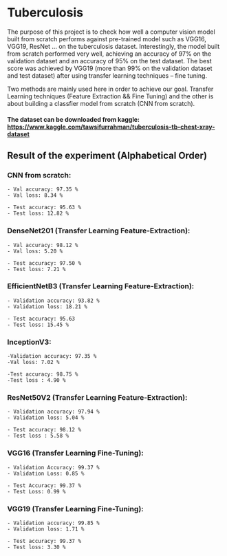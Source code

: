 # Tuberculosis

The purpose of this project is to check how well a computer vision model built from scratch performs against pre-trained model such as VGG16, VGG19, ResNet … on the tuberculosis dataset. Interestingly, the model built from scratch performed very well, achieving an accuracy of 97% on the validation dataset and an accuracy of 95% on the test dataset. The best score was achieved by VGG19 (more than 99% on the validation dataset and test dataset) after using transfer learning techniques – fine tuning.
    
Two methods are mainly used here in order to achieve our goal. Transfer Learning techniques (Feature Extraction && Fine Tuning) and the other is about building a classfier model from scratch (CNN from scratch).

#### The dataset can be downloaded from kaggle: https://www.kaggle.com/tawsifurrahman/tuberculosis-tb-chest-xray-dataset


## Result of the experiment (Alphabetical Order)
### CNN from scratch:
    - Val accuracy: 97.35 %
    - Val loss: 8.34 %

    - Test accuracy: 95.63 %
    - Test loss: 12.82 %
    
### DenseNet201 (Transfer Learning Feature-Extraction):
    - Val accuracy: 98.12 %
    - Val loss: 5.20 %
    
    - Test accuracy: 97.50 %
    - Test loss: 7.21 %

### EfficientNetB3 (Transfer Learning Feature-Extraction):
    - Validation accuracy: 93.82 %
    - Validation loss: 18.21 %

    - Test accuracy: 95.63
    - Test loss: 15.45 %
    
### InceptionV3:
    -Validation accuracy: 97.35 %
    -Val loss: 7.02 %

    -Test accuracy: 98.75 %
    -Test loss : 4.90 %
    
### ResNet50V2 (Transfer Learning Feature-Extraction):
    - Validation accuracy: 97.94 %
    - Validation loss: 5.04 %

    - Test accuracy: 98.12 %
    - Test loss : 5.58 %
    
### VGG16 (Transfer Learning Fine-Tuning):
    - Validation Accuracy: 99.37 %
    - Validation Loss: 0.85 %

    - Test Accuracy: 99.37 %
    - Test Loss: 0.99 %

### VGG19 (Transfer Learning Fine-Tuning):
    - Validation accuracy: 99.85 %
    - Validation loss: 1.71 %

    - Test accuracy: 99.37 %
    - Test loss: 3.30 %
